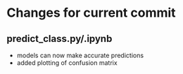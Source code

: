 # Changes for current commit

## predict_class.py/.ipynb
- models can now make accurate predictions
- added plotting of confusion matrix

[//]: # (## README.md)